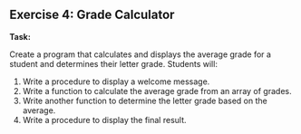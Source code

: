 ## Exercise 4: Grade Calculator

__Task:__

Create a program that calculates and displays the average grade for a student and determines their letter grade. Students will:

1. Write a procedure to display a welcome message.
2. Write a function to calculate the average grade from an array of grades.
3. Write another function to determine the letter grade based on the average.
4. Write a procedure to display the final result.